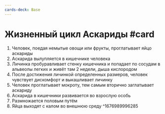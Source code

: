 ```yaml
---
cards-deck: Base
---
```


# Жизненный цикл Аскариды #card
1. Человек, поедая немытые овощи или фрукты, проглатывает яйцо аскариды
2. Аскарида вылупляется в кишечнике человека
3. Личинка пробуравливает стенку кишечника и попадает по сосудам в альвеолы легких и живёт там 2 недели, дыша кислородом
4. После достижения личинкой определенных размеров, человек чувствует дискомфорт и выкашливает личинку
5. Человек проглатывает мокроту, тем самым вторично заглатывает аскариду
6. Аскарида в кишечники развивается во взрослую особь
7. Размножается половым путём
8. Яйца выходят с калом во внешнюю среду
^1676989996285
